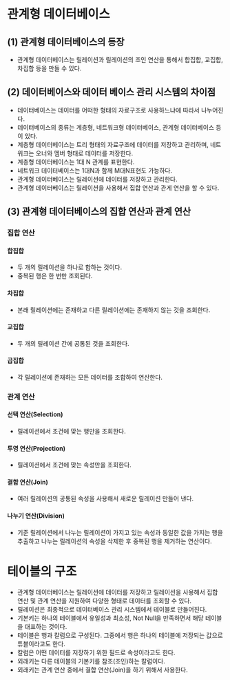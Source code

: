 # 관계형 데이터베이스

## (1) 관계형 데이터베이스의 등장
* 관계형 데이터베이스는 릴레이션과 릴레이션의 조인 연산을 통해서
  합집합, 교집합, 차집합 등을 만들 수 있다.
## (2) 데이터베이스와 데이터 베이스 관리 시스템의 차이점
* 데이터베이스는 데이터를 어떠한 형태의 자료구조로 사용하느냐에 따라서 나누어진다.
* 데이터베이스의 종류는 계층형, 네트워크형 데이터베이스, 관계형 데이터베이스 등이 있다.
* 계층형 데이터베이스는 트리 형태의 자료구조에 데이터를 저장하고 관리하며,
  네트워크는 오너와 멤버 형태로 데이터를 저장한다.
* 계층형 데이터베이스는 1대 N 관계를 표현한다.
* 네트워크 데이터베이스는 1대N과 함께 M대N표현도 가능하다.
* 관계형 데이터베이스는 릴레이션에 데이터를 저장하고 관리한다.
* 관계형 데이터베이스는 릴레이션을 사용해서 집합 연산과 관게 연산을 할 수 있다.
## (3) 관계형 데이터베이스의 집합 연산과 관계 연산
### 집합 연산
#### 합집합
  - 두 개의 릴레이션을 하나로 합하는 것이다.
  - 중복된 행은 한 번만 조회된다.
#### 차집합
  - 본래 릴레이션에는 존재하고 다른 릴레이션에는 존재하지 않는 것을 조회한다.
#### 교집합
  - 두 개의 릴레이션 간에 공통된 것을 조회한다.
#### 곱집합
  - 각 릴레이션에 존재하는 모든 데이터를 조합하여 연산한다.
### 관계 연산
#### 선택 연산(Selection)
  - 릴레이션에서 조건에 맞는 행만을 조회한다.
#### 투영 연산(Projection)
  - 릴레이션에서 조건에 맞는 속성만을 조회한다.
#### 결합 연산(Join)
  - 여러 릴레이션의 공통된 속성을 사용해서 새로운 릴레이션 만들어 낸다.
#### 나누기 연산(Division)
  - 기준 릴레이션에서 나누는 릴레이션이 가지고 있는 속성과 동일한 값을 가지는 행을 추출하고
  나누는 릴레이션의 속성을 삭제한 후 중복된 행을 제거하는 연산이다.
  
# 테이블의 구조
* 관계형 데이터베이스는 릴레이션에 데이터를 저장하고 릴레이션을 사용해서 집합 연산 및 관계 연산을 지원하여
  다양한 형태로 데이터를 조회할 수 있다.
* 릴레이션은 최종적으로 데이터베이스 관리 시스템에서 테이블로 만들어진다.
* 기본키는 하나의 테이블에서 유일성과 최소성, Not Null을 만족하면서 해당 테이블을 대표하는 것이다.
* 테이블은 행과 칼럼으로 구성된다. 그중에서 행은 하나의 테이블에 저장되는 값으로 튜블이라고도 한다.
* 칼럼은 어떤 데이터를 저장하기 위한 필드로 속성이라고도 한다.
* 외래키는 다른 테이블의 기본키를 참조(조인)하는 칼럼이다.
* 외래키는 관계 연산 중에서 결합 연산(Join)을 하기 위해서 사용한다.
